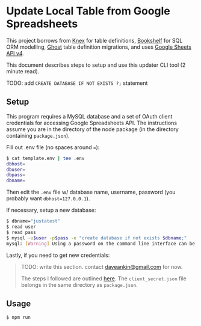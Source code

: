 # Update Local Table from Google Spreadsheets

This project borrows from [Knex](knexjs.org) for table definitions, [Bookshelf](bookshelfjs.org) for SQL ORM modelling, [Ghost](https://ghost.org/) table definition migrations, and uses [Google Sheets API v4](https://developers.google.com/sheets/api/).

This document describes steps to setup and use this updater CLI tool (2 minute read).

TODO: add `CREATE DATABASE IF NOT EXISTS ?;` statement

## Setup

This program requires a MySQL database and a set of OAuth client credentials for accessing Google Spreadsheets API. The instructions assume you are in the directory of the node package (in the directory containing `package.json`).

Fill out .env file (no spaces around `=`):

```bash
$ cat template.env | tee .env
dbhost=
dbuser=
dbpass=
dbname=
```

Then edit the `.env` file w/ database name, username, password (you probably want `dbhost=127.0.0.1`).

If necessary, setup a new database:

```bash
$ dbname="justatest"
$ read user
$ read pass
$ mysql -u$user -p$pass -e "create database if not exists $dbname;"
mysql: [Warning] Using a password on the command line interface can be insecure.
```

Lastly, if you need to get new credentials:

> TODO: write this section. contact daveankin@gmail.com for now.
> 
> The steps I followed are outlined [here](https://developers.google.com/sheets/api/quickstart/nodejs). The `client_secret.json` file belongs in the same directory as `package.json`.

## Usage

```bash
$ npm run
```
